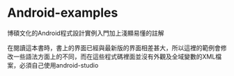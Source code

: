 # Android-examples
博碩文化的Android程式設計實例入門加上淺顯易懂的註解

在閱讀這本書時，書上的界面已經與最新版的界面相差甚大，所以這裡的範例會修改一些語法方面上的不同，而在這些程式碼裡面並沒有外觀及全域變數的XML檔案，必須自己使用android-studio

